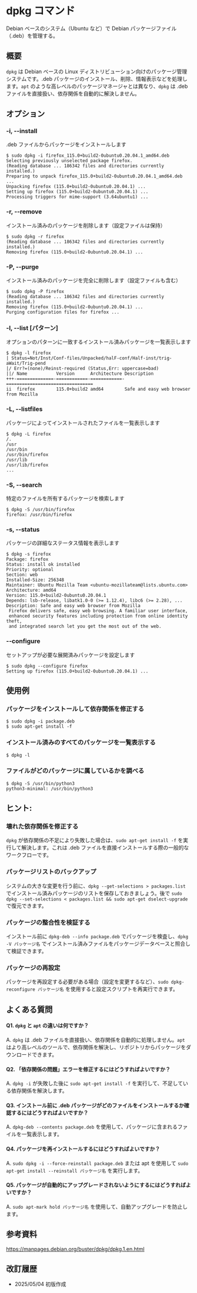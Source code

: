 # dpkg コマンド

Debian ベースのシステム（Ubuntu など）で Debian パッケージファイル（.deb）を管理する。

## 概要

`dpkg` は Debian ベースの Linux ディストリビューション向けのパッケージ管理システムです。.deb パッケージのインストール、削除、情報表示などを処理します。`apt` のような高レベルのパッケージマネージャとは異なり、`dpkg` は .deb ファイルを直接扱い、依存関係を自動的に解決しません。

## オプション

### **-i, --install**

.deb ファイルからパッケージをインストールします

```console
$ sudo dpkg -i firefox_115.0+build2-0ubuntu0.20.04.1_amd64.deb
Selecting previously unselected package firefox.
(Reading database ... 186342 files and directories currently installed.)
Preparing to unpack firefox_115.0+build2-0ubuntu0.20.04.1_amd64.deb ...
Unpacking firefox (115.0+build2-0ubuntu0.20.04.1) ...
Setting up firefox (115.0+build2-0ubuntu0.20.04.1) ...
Processing triggers for mime-support (3.64ubuntu1) ...
```

### **-r, --remove**

インストール済みのパッケージを削除します（設定ファイルは保持）

```console
$ sudo dpkg -r firefox
(Reading database ... 186342 files and directories currently installed.)
Removing firefox (115.0+build2-0ubuntu0.20.04.1) ...
```

### **-P, --purge**

インストール済みのパッケージを完全に削除します（設定ファイルも含む）

```console
$ sudo dpkg -P firefox
(Reading database ... 186342 files and directories currently installed.)
Removing firefox (115.0+build2-0ubuntu0.20.04.1) ...
Purging configuration files for firefox ...
```

### **-l, --list [パターン]**

オプションのパターンに一致するインストール済みパッケージを一覧表示します

```console
$ dpkg -l firefox
| Status=Not/Inst/Conf-files/Unpacked/halF-conf/Half-inst/trig-aWait/Trig-pend
|/ Err?=(none)/Reinst-required (Status,Err: uppercase=bad)
||/ Name           Version      Architecture Description
+++-==============-============-============-=================================
ii  firefox        115.0+build2 amd64        Safe and easy web browser from Mozilla
```

### **-L, --listfiles**

パッケージによってインストールされたファイルを一覧表示します

```console
$ dpkg -L firefox
/.
/usr
/usr/bin
/usr/bin/firefox
/usr/lib
/usr/lib/firefox
...
```

### **-S, --search**

特定のファイルを所有するパッケージを検索します

```console
$ dpkg -S /usr/bin/firefox
firefox: /usr/bin/firefox
```

### **-s, --status**

パッケージの詳細なステータス情報を表示します

```console
$ dpkg -s firefox
Package: firefox
Status: install ok installed
Priority: optional
Section: web
Installed-Size: 256348
Maintainer: Ubuntu Mozilla Team <ubuntu-mozillateam@lists.ubuntu.com>
Architecture: amd64
Version: 115.0+build2-0ubuntu0.20.04.1
Depends: lsb-release, libatk1.0-0 (>= 1.12.4), libc6 (>= 2.28), ...
Description: Safe and easy web browser from Mozilla
 Firefox delivers safe, easy web browsing. A familiar user interface,
 enhanced security features including protection from online identity theft,
 and integrated search let you get the most out of the web.
```

### **--configure**

セットアップが必要な展開済みパッケージを設定します

```console
$ sudo dpkg --configure firefox
Setting up firefox (115.0+build2-0ubuntu0.20.04.1) ...
```

## 使用例

### パッケージをインストールして依存関係を修正する

```console
$ sudo dpkg -i package.deb
$ sudo apt-get install -f
```

### インストール済みのすべてのパッケージを一覧表示する

```console
$ dpkg -l
```

### ファイルがどのパッケージに属しているかを調べる

```console
$ dpkg -S /usr/bin/python3
python3-minimal: /usr/bin/python3
```

## ヒント:

### 壊れた依存関係を修正する

`dpkg` が依存関係の不足により失敗した場合は、`sudo apt-get install -f` を実行して解決します。これは .deb ファイルを直接インストールする際の一般的なワークフローです。

### パッケージリストのバックアップ

システムの大きな変更を行う前に、`dpkg --get-selections > packages.list` でインストール済みパッケージのリストを保存しておきましょう。後で `sudo dpkg --set-selections < packages.list && sudo apt-get dselect-upgrade` で復元できます。

### パッケージの整合性を検証する

インストール前に `dpkg-deb --info package.deb` でパッケージを検査し、`dpkg -V パッケージ名` でインストール済みファイルをパッケージデータベースと照合して検証できます。

### パッケージの再設定

パッケージを再設定する必要がある場合（設定を変更するなど）、`sudo dpkg-reconfigure パッケージ名` を使用すると設定スクリプトを再実行できます。

## よくある質問

#### Q1. `dpkg` と `apt` の違いは何ですか？
A. `dpkg` は .deb ファイルを直接扱い、依存関係を自動的に処理しません。`apt` はより高レベルのツールで、依存関係を解決し、リポジトリからパッケージをダウンロードできます。

#### Q2. 「依存関係の問題」エラーを修正するにはどうすればよいですか？
A. `dpkg -i` が失敗した後に `sudo apt-get install -f` を実行して、不足している依存関係を解決します。

#### Q3. インストール前に .deb パッケージがどのファイルをインストールするか確認するにはどうすればよいですか？
A. `dpkg-deb --contents package.deb` を使用して、パッケージに含まれるファイルを一覧表示します。

#### Q4. パッケージを再インストールするにはどうすればよいですか？
A. `sudo dpkg -i --force-reinstall package.deb` または apt を使用して `sudo apt-get install --reinstall パッケージ名` を実行します。

#### Q5. パッケージが自動的にアップグレードされないようにするにはどうすればよいですか？
A. `sudo apt-mark hold パッケージ名` を使用して、自動アップグレードを防止します。

## 参考資料

https://manpages.debian.org/buster/dpkg/dpkg.1.en.html

## 改訂履歴

- 2025/05/04 初版作成
